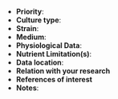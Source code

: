 
- **Priority**: 
- **Culture type**: 
- **Strain**: 
- **Medium**:
- **Physiological Data**:
- **Nutrient Limitation(s)**:
- **Data location**:
- **Relation with your research**
- **References of interest**
- **Notes**:
